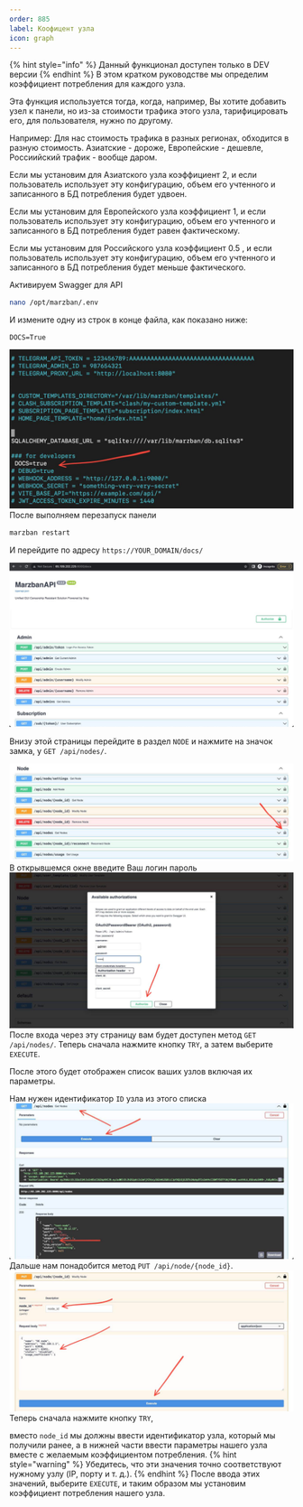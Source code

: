 ```yaml
---
order: 885
label: Коофицент узла
icon: graph
---
```

{% hint style="info" %}
Данный функционал доступен только в DEV версии
{% endhint %}
В этом кратком руководстве мы определим коэффициент потребления для каждого узла.

Эта функция используется тогда, когда, например, Вы хотите добавить узел к панели, но из-за стоимости трафика этого узла, тарифицировать его, для пользователя, нужно по другому.

Например: Для нас стоимость трафика в разных регионах, обходится в разную стоимость. Азиатские - дороже, Европейские - дешевле, Россиийский трафик - вообще даром.

Если мы установим для Азиатского узла коэффициент 2, и если пользователь использует эту конфигурацию, объем его учтенного и записанного в БД потребления будет удвоен.

Если мы установим для Европейского узла коэффициент 1, и если пользователь использует эту конфигурацию, объем его учтенного и записанного в БД потребления будет равен фактическому.

Если мы установим для Российского узла коэффициент 0.5 , и если пользователь использует эту конфигурацию, объем его учтенного и записанного в БД потребления будет меньше фактического.

Активируем Swagger для API
```bash
nano /opt/marzban/.env
```
И измените одну из строк в конце файла, как показано ниже:
```
DOCS=True
```
![](/static/usage/2.jpg)
После выполняем перезапуск панели 
```bash
marzban restart
```
И перейдите по адресу `https://YOUR_DOMAIN/docs/`

![](/static/usage/3.jpg)

Внизу этой страницы перейдите в раздел 	`NODE` и нажмите на значок замка, у `GET /api/nodes/`.

![](/static/usage/4.jpg)
В открывшемся окне введите Ваш логин пароль
![](/static/usage/5.jpg)
После входа через эту страницу вам будет доступен метод `GET /api/nodes/`. Теперь сначала нажмите кнопку `TRY`, а затем выберите `EXECUTE`. 

После этого будет отображен список ваших узлов включая их параметры. 

Нам нужен идентификатор `ID` узла из этого списка
![](/static/usage/6.jpg)
Дальше нам понадобится метод `PUT /api/node/{node_id}`. 
![](/static/usage/7.jpg)
Теперь сначала нажмите кнопку `TRY`, 

вместо `node_id` мы должны ввести идентификатор узла, который мы получили ранее, а в нижней части ввести параметры нашего узла вместе с желаемым коэффициентом потребления. 
{% hint style="warning" %}
Убедитесь, что эти значения точно соответствуют нужному узлу (IP, порту и т. д.). 
{% endhint %}
После ввода этих значений, выберите `EXECUTE`, и таким образом мы установим коэффициент потребления нашего узла.


